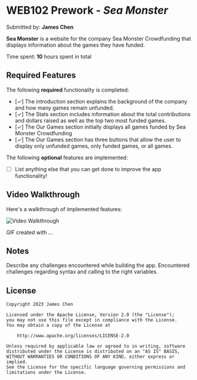 # WEB102 Prework - *Sea Monster*

Submitted by: **James Chen**

**Sea Monster** is a website for the company Sea Monster Crowdfunding that displays information about the games they have funded.

Time spent: **10** hours spent in total

## Required Features

The following **required** functionality is completed:

* [✓] The introduction section explains the background of the company and how many games remain unfunded.
* [✓] The Stats section includes information about the total contributions and dollars raised as well as the top two most funded games.
* [✓] The Our Games section initially displays all games funded by Sea Monster Crowdfunding
* [✓] The Our Games section has three buttons that allow the user to display only unfunded games, only funded games, or all games.

The following **optional** features are implemented:

* [ ] List anything else that you can get done to improve the app functionality!

## Video Walkthrough

Here's a walkthrough of implemented features:

<img src='https://imgur.com/a/4pptde1' title='Video Walkthrough' width='' alt='Video Walkthrough' />

<!-- Replace this with whatever GIF tool you used! -->
GIF created with ...  
<!-- Recommended tools:
[Kap](https://getkap.co/) for macOS
[ScreenToGif](https://www.screentogif.com/) for Windows
[peek](https://github.com/phw/peek) for Linux. -->

## Notes

Describe any challenges encountered while building the app.
Encountered challenges regarding syntax and calling to the right variables.

## License

    Copyright 2023 James Chen

    Licensed under the Apache License, Version 2.0 (the "License");
    you may not use this file except in compliance with the License.
    You may obtain a copy of the License at

        http://www.apache.org/licenses/LICENSE-2.0

    Unless required by applicable law or agreed to in writing, software
    distributed under the License is distributed on an "AS IS" BASIS,
    WITHOUT WARRANTIES OR CONDITIONS OF ANY KIND, either express or implied.
    See the License for the specific language governing permissions and
    limitations under the License.
